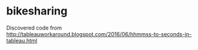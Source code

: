 # bikesharing

Discovered code from
http://tableauworkaround.blogspot.com/2016/06/hhmmss-to-seconds-in-tableau.html